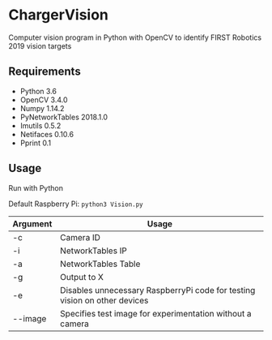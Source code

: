# ChargerVision

Computer vision program in Python with OpenCV to identify FIRST Robotics 2019 vision targets

## Requirements
* Python 3.6
* OpenCV 3.4.0
* Numpy 1.14.2
* PyNetworkTables 2018.1.0
* Imutils 0.5.2
* Netifaces 0.10.6
* Pprint 0.1

## Usage
Run with Python

Default Raspberry Pi: `python3 Vision.py`

Argument | Usage
--- | ---
-c | Camera ID
-i | NetworkTables IP
-a | NetworkTables Table
-g | Output to X
-e | Disables unnecessary RaspberryPi code for testing vision on other devices
--image | Specifies test image for experimentation without a camera